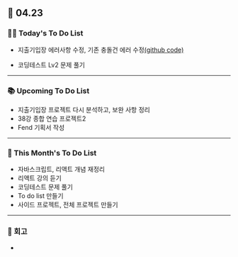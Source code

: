 ## 📆 04.23

### 💁‍♀️ Today's To Do List

- 지출기입장 에러사항 수정, 기존 충돌건 에러 수정[(github code)](https://github.com/frontend-study-project/react-app-expense)

- 코딩테스트 Lv2 문제 풀기

---

### 📚 Upcoming To Do List

- 지출기입장 프로젝트 다시 분석하고, 보완 사항 정리
- 38강 종합 연습 프로젝트2
- Fend 기획서 작성

---

### 📌 This Month's To Do List

- 자바스크립트, 리액트 개념 재정리
- 리액트 강의 듣기
- 코딩테스트 문제 풀기
- To do list 만들기
- 사이드 프로젝트, 전체 프로젝트 만들기

---

### 👀 회고

-
